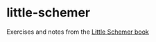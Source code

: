# little-schemer
Exercises and notes from the [Little Schemer book](https://mitpress.mit.edu/9780262560993/the-little-schemer/)

